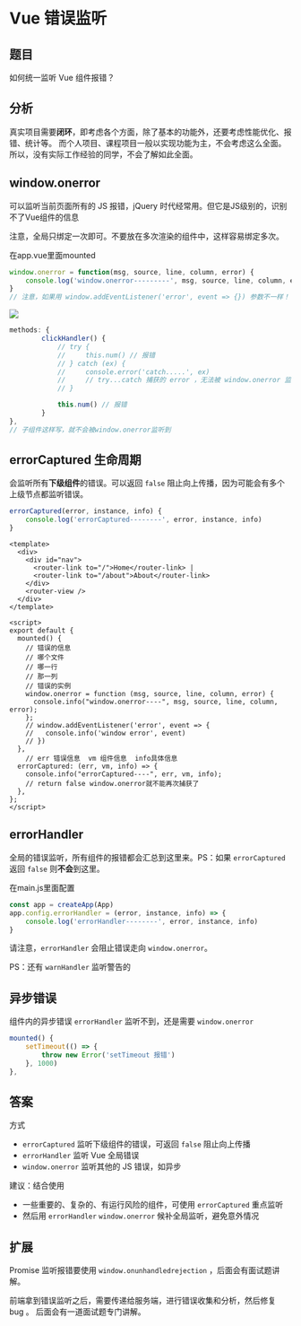 # Vue 错误监听

## 题目

如何统一监听 Vue 组件报错？

## 分析

真实项目需要**闭环**，即考虑各个方面，除了基本的功能外，还要考虑性能优化、报错、统计等。
而个人项目、课程项目一般以实现功能为主，不会考虑这么全面。所以，没有实际工作经验的同学，不会了解如此全面。

## window.onerror

可以监听当前页面所有的 JS 报错，jQuery 时代经常用。但它是JS级别的，识别不了Vue组件的信息

注意，全局只绑定一次即可。不要放在多次渲染的组件中，这样容易绑定多次。

在app.vue里面mounted

```js
window.onerror = function(msg, source, line, column, error) {
    console.log('window.onerror---------', msg, source, line, column, error)
}
// 注意，如果用 window.addEventListener('error', event => {}) 参数不一样！！！
```

![](D:\webCode\imooc\100\fe-interview-100-wiki-master\fe-interview-100-wiki\实际工作经验\img\error.png)

```js
methods: {
        clickHandler() {
            // try {
            //     this.num() // 报错
            // } catch (ex) {
            //     console.error('catch.....', ex)
            //     // try...catch 捕获的 error ，无法被 window.onerror 监听到
            // }

            this.num() // 报错
        }
},
// 子组件这样写，就不会被window.onerror监听到
```

## errorCaptured 生命周期

会监听所有**下级组件**的错误。可以返回 `false` 阻止向上传播，因为可能会有多个上级节点都监听错误。

```js
errorCaptured(error, instance, info) {
    console.log('errorCaptured--------', error, instance, info)
}
```

```vue
<template>
  <div>
    <div id="nav">
      <router-link to="/">Home</router-link> |
      <router-link to="/about">About</router-link>
    </div>
    <router-view />
  </div>
</template>

<script>
export default {
  mounted() {
    // 错误的信息 
    // 哪个文件
    // 哪一行
    // 那一列
    // 错误的实例
    window.onerror = function (msg, source, line, column, error) {
      console.info("window.onerror----", msg, source, line, column, error);
    };
    // window.addEventListener('error', event => {
    //   console.info('window error', event)
    // })
  },
    // err 错误信息  vm 组件信息  info具体信息
  errorCaptured: (err, vm, info) => {
    console.info("errorCaptured----", err, vm, info);
    // return false window.onerror就不能再次捕获了
  },
};
</script>
```

## errorHandler

全局的错误监听，所有组件的报错都会汇总到这里来。PS：如果 `errorCaptured` 返回 `false` 则**不会**到这里。

在main.js里面配置

```js
const app = createApp(App)
app.config.errorHandler = (error, instance, info) => {
    console.log('errorHandler--------', error, instance, info)
}
```

请注意，`errorHandler` 会阻止错误走向 `window.onerror`。

PS：还有 `warnHandler` 监听警告的

## 异步错误

组件内的异步错误 `errorHandler` 监听不到，还是需要 `window.onerror`

```js
mounted() {
    setTimeout(() => {
        throw new Error('setTimeout 报错')
    }, 1000)
},
```

## 答案

方式
- `errorCaptured` 监听下级组件的错误，可返回 `false` 阻止向上传播
- `errorHandler` 监听 Vue 全局错误
- `window.onerror` 监听其他的 JS 错误，如异步

建议：结合使用
- 一些重要的、复杂的、有运行风险的组件，可使用 `errorCaptured` 重点监听
- 然后用 `errorHandler` `window.onerror` 候补全局监听，避免意外情况

## 扩展

Promise 监听报错要使用 `window.onunhandledrejection` ，后面会有面试题讲解。

前端拿到错误监听之后，需要传递给服务端，进行错误收集和分析，然后修复 bug 。
后面会有一道面试题专门讲解。
